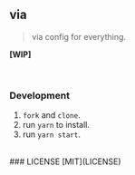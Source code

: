 ## via
> via config for everything.

**[WIP]**

<br/>

### Development
1. `fork` and `clone`.
2. run `yarn` to install.
3. run `yarn start`.



<br/>
### LICENSE
[MIT](LICENSE)

